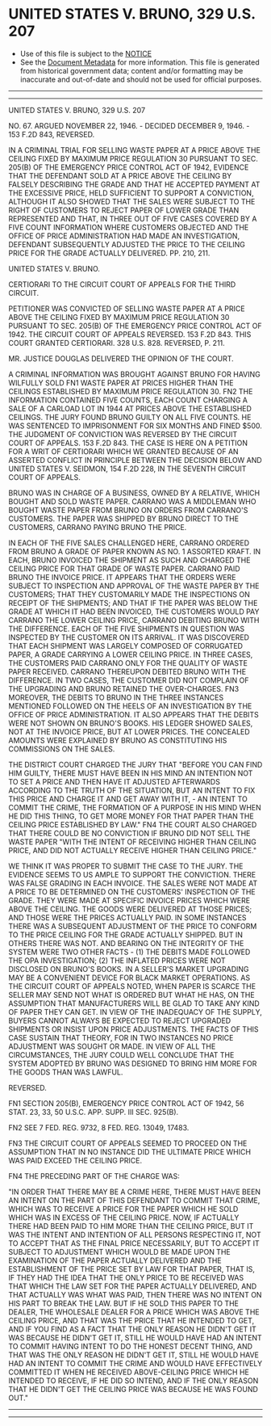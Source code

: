 ---
---

# UNITED STATES V. BRUNO, 329 U.S. 207

* Use of this file is subject to the [NOTICE](https://github.com/publicdocs/notice/blob/master/NOTICE)
* See the [Document Metadata](../../../) for more information.
  This file is generated from historical government data; content and/or formatting may be inaccurate and out-of-date and should not be used for official purposes.

----------
----------

UNITED STATES V. BRUNO, 329 U.S. 207

NO. 67.  ARGUED NOVEMBER 22, 1946.  - DECIDED DECEMBER 9, 1946.  - 153 F.2D 843, REVERSED.

IN A CRIMINAL TRIAL FOR SELLING WASTE PAPER AT A PRICE ABOVE THE CEILING FIXED BY MAXIMUM PRICE REGULATION 30 PURSUANT TO SEC. 205(B) OF THE EMERGENCY PRICE CONTROL ACT OF 1942, EVIDENCE THAT THE DEFENDANT SOLD AT A PRICE ABOVE THE CEILING BY FALSELY DESCRIBING THE GRADE AND THAT HE ACCEPTED PAYMENT AT THE EXCESSIVE PRICE, HELD SUFFICIENT TO SUPPORT A CONVICTION, ALTHOUGH IT ALSO SHOWED THAT THE SALES WERE SUBJECT TO THE RIGHT OF CUSTOMERS TO REJECT PAPER OF LOWER GRADE THAN REPRESENTED AND THAT, IN THREE OUT OF FIVE CASES COVERED BY A FIVE COUNT INFORMATION WHERE CUSTOMERS OBJECTED AND THE OFFICE OF PRICE ADMINISTRATION HAD MADE AN INVESTIGATION, DEFENDANT SUBSEQUENTLY ADJUSTED THE PRICE TO THE CEILING PRICE FOR THE GRADE ACTUALLY DELIVERED.  PP. 210, 211.

UNITED STATES V. BRUNO.

CERTIORARI TO THE CIRCUIT COURT OF APPEALS FOR THE THIRD CIRCUIT.

PETITIONER WAS CONVICTED OF SELLING WASTE PAPER AT A PRICE ABOVE THE CEILING FIXED BY MAXIMUM PRICE REGULATION 30 PURSUANT TO SEC. 205(B) OF THE EMERGENCY PRICE CONTROL ACT OF 1942.  THE CIRCUIT COURT OF APPEALS REVERSED.  153 F.2D 843.  THIS COURT GRANTED CERTIORARI.  328 U.S. 828.  REVERSED, P. 211.

MR. JUSTICE DOUGLAS DELIVERED THE OPINION OF THE COURT.

A CRIMINAL INFORMATION WAS BROUGHT AGAINST BRUNO FOR HAVING WILFULLY SOLD  FN1  WASTE PAPER AT PRICES HIGHER THAN THE CEILINGS ESTABLISHED BY MAXIMUM PRICE REGULATION 30.  FN2  THE INFORMATION CONTAINED FIVE COUNTS, EACH COUNT CHARGING A SALE OF A CARLOAD LOT IN 1944 AT PRICES ABOVE THE ESTABLISHED CEILINGS.  THE JURY FOUND BRUNO GUILTY ON ALL FIVE COUNTS.  HE WAS SENTENCED TO IMPRISONMENT FOR SIX MONTHS AND FINED $500.  THE JUDGMENT OF CONVICTION WAS REVERSED BY THE CIRCUIT COURT OF APPEALS.  153 F.2D 843.  THE CASE IS HERE ON A PETITION FOR A WRIT OF CERTIORARI WHICH WE GRANTED BECAUSE OF AN ASSERTED CONFLICT IN PRINCIPLE BETWEEN THE DECISION BELOW AND UNITED STATES V. SEIDMON, 154 F.2D 228, IN THE SEVENTH CIRCUIT COURT OF APPEALS.

BRUNO WAS IN CHARGE OF A BUSINESS, OWNED BY A RELATIVE, WHICH BOUGHT AND SOLD WASTE PAPER.  CARRANO WAS A MIDDLEMAN WHO BOUGHT WASTE PAPER FROM BRUNO ON ORDERS FROM CARRANO'S CUSTOMERS.  THE PAPER WAS SHIPPED BY BRUNO DIRECT TO THE CUSTOMERS, CARRANO PAYING BRUNO THE PRICE.

IN EACH OF THE FIVE SALES CHALLENGED HERE, CARRANO ORDERED FROM BRUNO A GRADE OF PAPER KNOWN AS NO. 1 ASSORTED KRAFT.  IN EACH, BRUNO INVOICED THE SHIPMENT AS SUCH AND CHARGED THE CEILING PRICE FOR THAT GRADE OF WASTE PAPER.  CARRANO PAID BRUNO THE INVOICE PRICE.  IT APPEARS THAT THE ORDERS WERE SUBJECT TO INSPECTION AND APPROVAL OF THE WASTE PAPER BY THE CUSTOMERS; THAT THEY CUSTOMARILY MADE THE INSPECTIONS ON RECEIPT OF THE SHIPMENTS; AND THAT IF THE PAPER WAS BELOW THE GRADE AT WHICH IT HAD BEEN INVOICED, THE CUSTOMERS WOULD PAY CARRANO THE LOWER CEILING PRICE, CARRANO DEBITING BRUNO WITH THE DIFFERENCE.  EACH OF THE FIVE SHIPMENTS IN QUESTION WAS INSPECTED BY THE CUSTOMER ON ITS ARRIVAL.  IT WAS DISCOVERED THAT EACH SHIPMENT WAS LARGELY COMPOSED OF CORRUGATED PAPER, A GRADE CARRYING A LOWER CEILING PRICE.  IN THREE CASES, THE CUSTOMERS PAID CARRANO ONLY FOR THE QUALITY OF WASTE PAPER RECEIVED.  CARRANO THEREUPON DEBITED BRUNO WITH THE DIFFERENCE.  IN TWO CASES, THE CUSTOMER DID NOT COMPLAIN OF THE UPGRADING AND BRUNO RETAINED THE OVER-CHARGES.  FN3  MOREOVER, THE DEBITS TO BRUNO IN THE THREE INSTANCES MENTIONED FOLLOWED ON THE HEELS OF AN INVESTIGATION BY THE OFFICE OF PRICE ADMINISTRATION.  IT ALSO APPEARS THAT THE DEBITS WERE NOT SHOWN ON BRUNO'S BOOKS.  HIS LEDGER SHOWED SALES, NOT AT THE INVOICE PRICE, BUT AT LOWER PRICES.  THE CONCEALED AMOUNTS WERE EXPLAINED BY BRUNO AS CONSTITUTING HIS COMMISSIONS ON THE SALES.

THE DISTRICT COURT CHARGED THE JURY THAT "BEFORE YOU CAN FIND HIM GUILTY, THERE MUST HAVE BEEN IN HIS MIND AN INTENTION NOT TO SET A PRICE AND THEN HAVE IT ADJUSTED AFTERWARDS ACCORDING TO THE TRUTH OF THE SITUATION, BUT AN INTENT TO FIX THIS PRICE AND CHARGE IT AND GET AWAY WITH IT,  - AN INTENT TO COMMIT THE CRIME, THE FORMATION OF A PURPOSE IN HIS MIND WHEN HE DID THIS THING, TO GET MORE MONEY FOR THAT PAPER THAN THE CEILING PRICE ESTABLISHED BY LAW."  FN4  THE COURT ALSO CHARGED THAT THERE COULD BE NO CONVICTION IF BRUNO DID NOT SELL THE WASTE PAPER "WITH THE INTENT OF RECEIVING HIGHER THAN CEILING PRICE, AND DID NOT ACTUALLY RECEIVE HIGHER THAN CEILING PRICE."

WE THINK IT WAS PROPER TO SUBMIT THE CASE TO THE JURY.  THE EVIDENCE SEEMS TO US AMPLE TO SUPPORT THE CONVICTION.  THERE WAS FALSE GRADING IN EACH INVOICE.  THE SALES WERE NOT MADE AT A PRICE TO BE DETERMINED ON THE CUSTOMERS' INSPECTION OF THE GRADE.  THEY WERE MADE AT SPECIFIC INVOICE PRICES WHICH WERE ABOVE THE CEILING.  THE GOODS WERE DELIVERED AT THOSE PRICES; AND THOSE WERE THE PRICES ACTUALLY PAID.  IN SOME INSTANCES THERE WAS A SUBSEQUENT ADJUSTMENT OF THE PRICE TO CONFORM TO THE PRICE CEILING FOR THE GRADE ACTUALLY SHIPPED.  BUT IN OTHERS THERE WAS NOT.  AND BEARING ON THE INTEGRITY OF THE SYSTEM WERE TWO OTHER FACTS - (1) THE DEBITS MADE FOLLOWED THE OPA INVESTIGATION; (2) THE INFLATED PRICES WERE NOT DISCLOSED ON BRUNO'S BOOKS.  IN A SELLER'S MARKET UPGRADING MAY BE A CONVENIENT DEVICE FOR BLACK MARKET OPERATIONS.  AS THE CIRCUIT COURT OF APPEALS NOTED, WHEN PAPER IS SCARCE THE SELLER MAY SEND NOT WHAT IS ORDERED BUT WHAT HE HAS, ON THE ASSUMPTION THAT MANUFACTURERS WILL BE GLAD TO TAKE ANY KIND OF PAPER THEY CAN GET.  IN VIEW OF THE INADEQUACY OF THE SUPPLY, BUYERS CANNOT ALWAYS BE EXPECTED TO REJECT UPGRADED SHIPMENTS OR INSIST UPON PRICE ADJUSTMENTS.  THE FACTS OF THIS CASE SUSTAIN THAT THEORY, FOR IN TWO INSTANCES NO PRICE ADJUSTMENT WAS SOUGHT OR MADE.  IN VIEW OF ALL THE CIRCUMSTANCES, THE JURY COULD WELL CONCLUDE THAT THE SYSTEM ADOPTED BY BRUNO WAS DESIGNED TO BRING HIM MORE FOR THE GOODS THAN WAS LAWFUL.

REVERSED.

FN1  SECTION 205(B), EMERGENCY PRICE CONTROL ACT OF 1942, 56 STAT. 23, 33, 50 U.S.C. APP. SUPP. III SEC. 925(B).

FN2  SEE 7 FED. REG. 9732, 8 FED. REG. 13049, 17483.

FN3  THE CIRCUIT COURT OF APPEALS SEEMED TO PROCEED ON THE ASSUMPTION THAT IN NO INSTANCE DID THE ULTIMATE PRICE WHICH WAS PAID EXCEED THE CEILING PRICE.

FN4  THE PRECEDING PART OF THE CHARGE WAS:

"IN ORDER THAT THERE MAY BE A CRIME HERE, THERE MUST HAVE BEEN AN INTENT ON THE PART OF THIS DEFENDANT TO COMMIT THAT CRIME, WHICH WAS TO RECEIVE A PRICE FOR THE PAPER WHICH HE SOLD WHICH WAS IN EXCESS OF THE CEILING PRICE.  NOW, IF ACTUALLY THERE HAD BEEN PAID TO HIM MORE THAN THE CEILING PRICE, BUT IT WAS THE INTENT AND INTENTION OF ALL PERSONS RESPECTING IT, NOT TO ACCEPT THAT AS THE FINAL PRICE NECESSARILY, BUT TO ACCEPT IT SUBJECT TO ADJUSTMENT WHICH WOULD BE MADE UPON THE EXAMINATION OF THE PAPER ACTUALLY DELIVERED AND THE ESTABLISHMENT OF THE PRICE SET BY LAW FOR THAT PAPER, THAT IS, IF THEY HAD THE IDEA THAT THE ONLY PRICE TO BE RECEIVED WAS THAT WHICH THE LAW SET FOR THE PAPER ACTUALLY DELIVERED, AND THAT ACTUALLY WAS WHAT WAS PAID, THEN THERE WAS NO INTENT ON HIS PART TO BREAK THE LAW.  BUT IF HE SOLD THIS PAPER TO THE DEALER, THE WHOLESALE DEALER FOR A PRICE WHICH WAS ABOVE THE CEILING PRICE, AND THAT WAS THE PRICE THAT HE INTENDED TO GET, AND IF YOU FIND AS A FACT THAT THE ONLY REASON HE DIDN'T GET IT WAS BECAUSE HE DIDN'T GET IT, STILL HE WOULD HAVE HAD AN INTENT TO COMMIT HAVING INTENT TO DO THE HONEST DECENT THING, AND THAT WAS THE ONLY REASON HE DIDN'T GET IT, STILL HE WOULD HAVE HAD AN INTENT TO COMMIT THE CRIME AND WOULD HAVE EFFECTIVELY COMMITTED IT WHEN HE RECEIVED ABOVE-CEILING PRICE WHICH HE INTENDED TO RECEIVE, IF HE DID SO INTEND, AND IF THE ONLY REASON THAT HE DIDN'T GET THE CEILING PRICE WAS BECAUSE HE WAS FOUND OUT."


----------
----------

